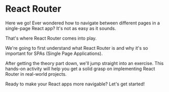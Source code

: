 # React Router

Here we go! Ever wondered how to navigate between different pages in a single-page React app? It's not as easy as it sounds.

That's where React Router comes into play.

We're going to first understand what React Router is and why it's so important for SPAs (Single Page Applications).

After getting the theory part down, we'll jump straight into an exercise. This hands-on activity will help you get a solid grasp on implementing React Router in real-world projects.

Ready to make your React apps more navigable? Let's get started!


